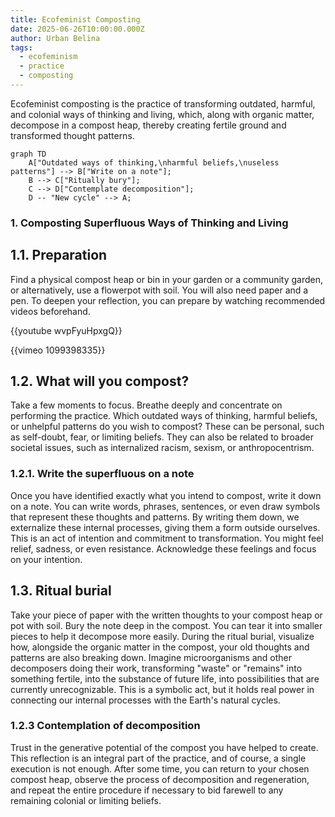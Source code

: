 ```yaml
---
title: Ecofeminist Composting
date: 2025-06-26T10:00:00.000Z
author: Urban Belina
tags:
  - ecofeminism
  - practice
  - composting
---
```

Ecofeminist composting is the practice of transforming outdated, harmful, and colonial ways of thinking and living, which, along with organic matter, decompose in a compost heap, thereby creating fertile ground and transformed thought patterns.

```mermaid
graph TD
    A["Outdated ways of thinking,\nharmful beliefs,\nuseless patterns"] --> B["Write on a note"];
    B --> C["Ritually bury"];
    C --> D["Contemplate decomposition"];
    D -- "New cycle" --> A;

```

### 1. Composting Superfluous Ways of Thinking and Living

## 1.1. Preparation

Find a physical compost heap or bin in your garden or a community garden, or alternatively, use a flowerpot with soil. You will also need paper and a pen. To deepen your reflection, you can prepare by watching recommended videos beforehand.

{{youtube wvpFyuHpxgQ}}

{{vimeo 1099398335}}

## 1.2. What will you compost?

Take a few moments to focus. Breathe deeply and concentrate on performing the practice. Which outdated ways of thinking, harmful beliefs, or unhelpful patterns do you wish to compost? These can be personal, such as self-doubt, fear, or limiting beliefs. They can also be related to broader societal issues, such as internalized racism, sexism, or anthropocentrism.

### 1.2.1. Write the superfluous on a note

Once you have identified exactly what you intend to compost, write it down on a note. You can write words, phrases, sentences, or even draw symbols that represent these thoughts and patterns. By writing them down, we externalize these internal processes, giving them a form outside ourselves. This is an act of intention and commitment to transformation. You might feel relief, sadness, or even resistance. Acknowledge these feelings and focus on your intention.

## 1.3. Ritual burial

Take your piece of paper with the written thoughts to your compost heap or pot with soil. Bury the note deep in the compost. You can tear it into smaller pieces to help it decompose more easily. During the ritual burial, visualize how, alongside the organic matter in the compost, your old thoughts and patterns are also breaking down. Imagine microorganisms and other decomposers doing their work, transforming "waste" or "remains" into something fertile, into the substance of future life, into possibilities that are currently unrecognizable. This is a symbolic act, but it holds real power in connecting our internal processes with the Earth's natural cycles.

### 1.2.3 Contemplation of decomposition

Trust in the generative potential of the compost you have helped to create. This reflection is an integral part of the practice, and of course, a single execution is not enough. After some time, you can return to your chosen compost heap, observe the process of decomposition and regeneration, and repeat the entire procedure if necessary to bid farewell to any remaining colonial or limiting beliefs.